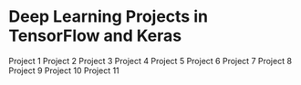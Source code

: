 # Deep Learning Projects in TensorFlow and Keras
Project 1
Project 2
Project 3
Project 4
Project 5
Project 6
Project 7
Project 8
Project 9
Project 10
Project 11
